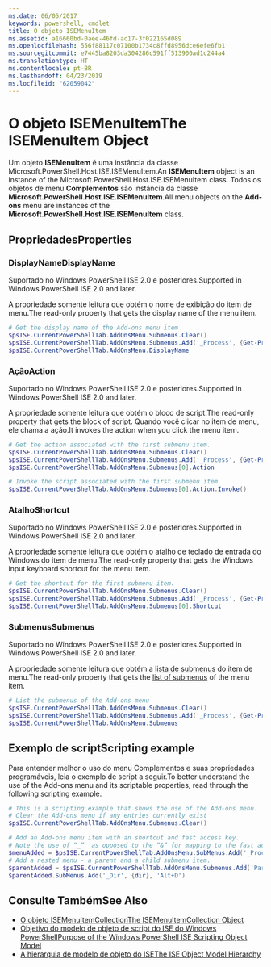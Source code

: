 ```yaml
---
ms.date: 06/05/2017
keywords: powershell, cmdlet
title: O objeto ISEMenuItem
ms.assetid: a16660bd-0aee-46fd-ac17-3f022165d089
ms.openlocfilehash: 556f88117c07100b1734c8ffd8956dce6efe6fb1
ms.sourcegitcommit: e7445ba8203da304286c591ff513900ad1c244a4
ms.translationtype: HT
ms.contentlocale: pt-BR
ms.lasthandoff: 04/23/2019
ms.locfileid: "62059042"
---
```

# <a name="the-isemenuitem-object"></a><span data-ttu-id="016d6-103">O objeto ISEMenuItem</span><span class="sxs-lookup"><span data-stu-id="016d6-103">The ISEMenuItem Object</span></span>

<span data-ttu-id="016d6-104">Um objeto **ISEMenuItem** é uma instância da classe Microsoft.PowerShell.Host.ISE.ISEMenuItem.</span><span class="sxs-lookup"><span data-stu-id="016d6-104">An **ISEMenuItem** object is an instance of the Microsoft.PowerShell.Host.ISE.ISEMenuItem class.</span></span> <span data-ttu-id="016d6-105">Todos os objetos de menu **Complementos** são instância da classe **Microsoft.PowerShell.Host.ISE.ISEMenuItem**.</span><span class="sxs-lookup"><span data-stu-id="016d6-105">All menu objects on the **Add-ons** menu are instances of the **Microsoft.PowerShell.Host.ISE.ISEMenuItem** class.</span></span>

## <a name="properties"></a><span data-ttu-id="016d6-106">Propriedades</span><span class="sxs-lookup"><span data-stu-id="016d6-106">Properties</span></span>

### <a name="displayname"></a><span data-ttu-id="016d6-107">DisplayName</span><span class="sxs-lookup"><span data-stu-id="016d6-107">DisplayName</span></span>

<span data-ttu-id="016d6-108">Suportado no Windows PowerShell ISE 2.0 e posteriores.</span><span class="sxs-lookup"><span data-stu-id="016d6-108">Supported in Windows PowerShell ISE 2.0 and later.</span></span>

<span data-ttu-id="016d6-109">A propriedade somente leitura que obtém o nome de exibição do item de menu.</span><span class="sxs-lookup"><span data-stu-id="016d6-109">The read-only property that gets the display name of the menu item.</span></span>

```powershell
# Get the display name of the Add-ons menu item
$psISE.CurrentPowerShellTab.AddOnsMenu.Submenus.Clear()
$psISE.CurrentPowerShellTab.AddOnsMenu.Submenus.Add('_Process', {Get-Process}, 'Alt+P')
$psISE.CurrentPowerShellTab.AddOnsMenu.DisplayName
```

### <a name="action"></a><span data-ttu-id="016d6-110">Ação</span><span class="sxs-lookup"><span data-stu-id="016d6-110">Action</span></span>

<span data-ttu-id="016d6-111">Suportado no Windows PowerShell ISE 2.0 e posteriores.</span><span class="sxs-lookup"><span data-stu-id="016d6-111">Supported in Windows PowerShell ISE 2.0 and later.</span></span>

<span data-ttu-id="016d6-112">A propriedade somente leitura que obtém o bloco de script.</span><span class="sxs-lookup"><span data-stu-id="016d6-112">The read-only property that gets the block of script.</span></span> <span data-ttu-id="016d6-113">Quando você clicar no item de menu, ele chama a ação.</span><span class="sxs-lookup"><span data-stu-id="016d6-113">It invokes the action when you click the menu item.</span></span>

```powershell
# Get the action associated with the first submenu item.
$psISE.CurrentPowerShellTab.AddOnsMenu.Submenus.Clear()
$psISE.CurrentPowerShellTab.AddOnsMenu.Submenus.Add('_Process', {Get-Process}, 'Alt+P')
$psISE.CurrentPowerShellTab.AddOnsMenu.Submenus[0].Action

# Invoke the script associated with the first submenu item
$psISE.CurrentPowerShellTab.AddOnsMenu.Submenus[0].Action.Invoke()
```

### <a name="shortcut"></a><span data-ttu-id="016d6-114">Atalho</span><span class="sxs-lookup"><span data-stu-id="016d6-114">Shortcut</span></span>

<span data-ttu-id="016d6-115">Suportado no Windows PowerShell ISE 2.0 e posteriores.</span><span class="sxs-lookup"><span data-stu-id="016d6-115">Supported in Windows PowerShell ISE 2.0 and later.</span></span>

<span data-ttu-id="016d6-116">A propriedade somente leitura que obtém o atalho de teclado de entrada do Windows do item de menu.</span><span class="sxs-lookup"><span data-stu-id="016d6-116">The read-only property that gets the Windows input keyboard shortcut for the menu item.</span></span>

```powershell
# Get the shortcut for the first submenu item.
$psISE.CurrentPowerShellTab.AddOnsMenu.Submenus.Clear()
$psISE.CurrentPowerShellTab.AddOnsMenu.Submenus.Add('_Process', {Get-Process}, 'Alt+P')
$psISE.CurrentPowerShellTab.AddOnsMenu.Submenus[0].Shortcut
```

### <a name="submenus"></a><span data-ttu-id="016d6-117">Submenus</span><span class="sxs-lookup"><span data-stu-id="016d6-117">Submenus</span></span>

<span data-ttu-id="016d6-118">Suportado no Windows PowerShell ISE 2.0 e posteriores.</span><span class="sxs-lookup"><span data-stu-id="016d6-118">Supported in Windows PowerShell ISE 2.0 and later.</span></span>

<span data-ttu-id="016d6-119">A propriedade somente leitura que obtém a [lista de submenus](The-ISEMenuItemCollection-Object.md) do item de menu.</span><span class="sxs-lookup"><span data-stu-id="016d6-119">The read-only property that gets the [list of submenus](The-ISEMenuItemCollection-Object.md) of the menu item.</span></span>

```powershell
# List the submenus of the Add-ons menu
$psISE.CurrentPowerShellTab.AddOnsMenu.Submenus.Clear()
$psISE.CurrentPowerShellTab.AddOnsMenu.Submenus.Add('_Process', {Get-Process}, 'Alt+P')
$psISE.CurrentPowerShellTab.AddOnsMenu.Submenus
```

## <a name="scripting-example"></a><span data-ttu-id="016d6-120">Exemplo de script</span><span class="sxs-lookup"><span data-stu-id="016d6-120">Scripting example</span></span>

<span data-ttu-id="016d6-121">Para entender melhor o uso do menu Complementos e suas propriedades programáveis, leia o exemplo de script a seguir.</span><span class="sxs-lookup"><span data-stu-id="016d6-121">To better understand the use of the Add-ons menu and its scriptable properties, read through the following scripting example.</span></span>

```powershell
# This is a scripting example that shows the use of the Add-ons menu.
# Clear the Add-ons menu if any entries currently exist
$psISE.CurrentPowerShellTab.AddOnsMenu.Submenus.Clear()

# Add an Add-ons menu item with an shortcut and fast access key.
# Note the use of “_”  as opposed to the “&” for mapping to the fast access key letter for the menu item.
$menuAdded = $psISE.CurrentPowerShellTab.AddOnsMenu.SubMenus.Add('_Process', {Get-Process}, 'Alt+P')
# Add a nested menu - a parent and a child submenu item.
$parentAdded = $psISE.CurrentPowerShellTab.AddOnsMenu.Submenus.Add('Parent', $null, $null)
$parentAdded.SubMenus.Add('_Dir', {dir}, 'Alt+D')
```

## <a name="see-also"></a><span data-ttu-id="016d6-122">Consulte Também</span><span class="sxs-lookup"><span data-stu-id="016d6-122">See Also</span></span>

- [<span data-ttu-id="016d6-123">O objeto ISEMenuItemCollection</span><span class="sxs-lookup"><span data-stu-id="016d6-123">The ISEMenuItemCollection Object</span></span>](The-ISEMenuItemCollection-Object.md)
- [<span data-ttu-id="016d6-124">Objetivo do modelo de objeto de script do ISE do Windows PowerShell</span><span class="sxs-lookup"><span data-stu-id="016d6-124">Purpose of the Windows PowerShell ISE Scripting Object Model</span></span>](Purpose-of-the-Windows-PowerShell-ISE-Scripting-Object-Model.md)
- [<span data-ttu-id="016d6-125">A hierarquia de modelo de objeto do ISE</span><span class="sxs-lookup"><span data-stu-id="016d6-125">The ISE Object Model Hierarchy</span></span>](The-ISE-Object-Model-Hierarchy.md)